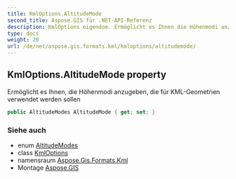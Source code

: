```yaml
---
title: KmlOptions.AltitudeMode
second_title: Aspose.GIS für .NET-API-Referenz
description: KmlOptions eigendom. Ermöglicht es Ihnen die Höhenmodi anzugeben die für KMLGeometrien verwendet werden sollen
type: docs
weight: 20
url: /de/net/aspose.gis.formats.kml/kmloptions/altitudemode/
---
```

## KmlOptions.AltitudeMode property

Ermöglicht es Ihnen, die Höhenmodi anzugeben, die für KML-Geometrien verwendet werden sollen

```csharp
public AltitudeModes AltitudeMode { get; set; }
```

### Siehe auch

* enum [AltitudeModes](../../altitudemodes/)
* class [KmlOptions](../)
* namensraum [Aspose.Gis.Formats.Kml](../../kmloptions/)
* Montage [Aspose.GIS](../../../)


